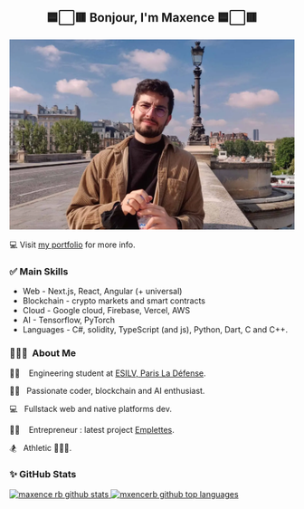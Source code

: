 
<div  align="center">
	<h2>
		🟦⬜🟥 Bonjour, I'm Maxence 🟦⬜🟥
	</h2>
</div>

![alt text](https://raw.githubusercontent.com/maxencerb/maxencerb/master/maxence-2021.webp "Maxence Raballand 2021")

💻 Visit [my portfolio](https://maxenceraballand.com) for more info.

### ✅ Main Skills

- Web - Next.js, React, Angular (+ universal)
- Blockchain - crypto markets and smart contracts
- Cloud - Google cloud, Firebase, Vercel, AWS
- AI - Tensorflow, PyTorch
- Languages - C#, solidity, TypeScript (and js), Python, Dart, C and C++.

### 👨🏻‍💻 &nbsp;About Me

👨‍🎓 &nbsp;&nbsp; Engineering student at [ESILV, Paris La Défense](https://www.esilv.fr/).

👨‍💻 &nbsp; Passionate coder, blockchain and AI enthusiast.

💻 &nbsp; Fullstack web and native platforms dev.

👨‍💼 &nbsp;&nbsp; Entrepreneur : latest project [Emplettes](https://info.emplettes.app).

🏂 &nbsp; Athletic 🎾🤾‍♀️.

### ✨ GitHub Stats

<a  href="https://github.com/maxencerb">
<img  height="180em"  src="https://github-readme-stats.vercel.app/api?username=maxencerb&show_icons=true&theme=merko&count_private=true"  alt="maxence rb github stats"  />
<img  height="180em"  src="https://github-readme-stats.vercel.app/api/top-langs/?username=maxencerb&theme=merko&layout=compact"  alt="mxencerb github top languages"  />
</a>

<br/>
